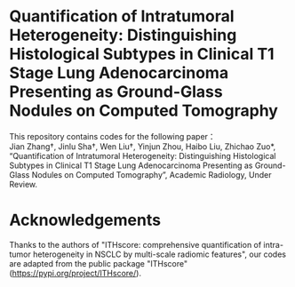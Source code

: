 # Quantification of Intratumoral Heterogeneity: Distinguishing Histological Subtypes in Clinical T1 Stage Lung Adenocarcinoma Presenting as Ground-Glass Nodules on Computed Tomography

This repository contains codes for the following paper：  
Jian Zhang†, Jinlu Sha†, Wen Liu†, Yinjun Zhou, Haibo Liu, Zhichao Zuo*, “Quantification of Intratumoral Heterogeneity: Distinguishing Histological Subtypes in Clinical T1 Stage Lung Adenocarcinoma Presenting as Ground-Glass Nodules on Computed Tomography”, Academic Radiology, Under Review.

# Acknowledgements  
Thanks to the authors of "ITHscore: comprehensive quantification of intra-tumor heterogeneity in NSCLC by multi-scale radiomic features", our codes are adapted from the public package "ITHscore"  (https://pypi.org/project/ITHscore/).
